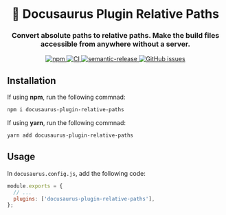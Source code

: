 <h1 align="center">🦖 Docusaurus Plugin Relative Paths</h1>
<h3 align="center">Convert absolute paths to relative paths. Make the build files accessible from anywhere without a server.</h3>

<p align="center">
  <a href="https://www.npmjs.com/package/docusaurus-plugin-relative-paths">
    <img alt="npm" src="https://img.shields.io/npm/v/docusaurus-plugin-relative-paths">
  </a>
  <a href="https://github.com/ohkimur/docusaurus-plugin-relative-paths/actions/workflows/ci.yml">
    <img alt="CI" src="https://github.com/ohkimur/docusaurus-plugin-relative-paths/actions/workflows/ci.yml/badge.svg">
  </a>
  <a href="https://github.com/semantic-release/semantic-release">
    <img alt="semantic-release" src="https://img.shields.io/badge/%20%20%F0%9F%93%A6%F0%9F%9A%80-semantic--release-e10079.svg">
  </a>
  <a href="https://github.com/ohkimur/docusaurus-plugin-relative-paths/issues">
    <img alt="GitHub issues" src="https://img.shields.io/github/issues/ohkimur/docusaurus-plugin-relative-paths">
  </a>
</p>

## Installation

If using **npm**, run the following commnad:

```sh
npm i docusaurus-plugin-relative-paths
```

If using **yarn**, run the following commnad:

```sh
yarn add docusaurus-plugin-relative-paths
```

## Usage

In `docusaurus.config.js`, add the following code:

```js
module.exports = {
  // ...
  plugins: ['docusaurus-plugin-relative-paths'],
};
